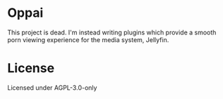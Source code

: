 # Oppai
This project is dead. I'm instead writing plugins which provide a smooth porn viewing experience
for the media system, Jellyfin.

# License
Licensed under AGPL-3.0-only
